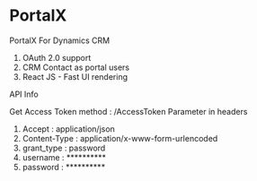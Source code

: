 # PortalX
PortalX For Dynamics CRM

1. OAuth 2.0 support
2. CRM Contact as portal users
3. React JS - Fast UI rendering 




API Info 

Get Access Token method : /AccessToken
Parameter in headers       
1. Accept  : application/json
2. Content-Type : application/x-www-form-urlencoded
3. grant_type   : password
4. username     : **********
5. password     : **********
                           
